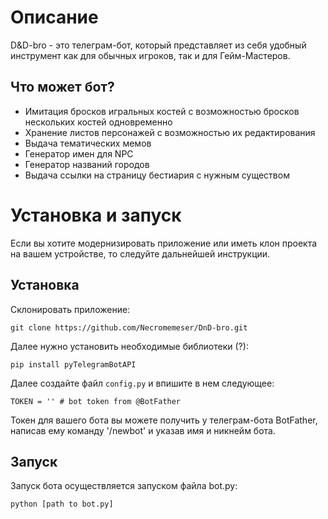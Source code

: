# Описание
D&D-bro - это телеграм-бот, который представляет из себя удобный инструмент как для обычных игроков, так и для Гейм-Мастеров. 
## Что может бот?
* Имитация бросков игральных костей с возможностью бросков нескольких костей одновременно
* Хранение листов персонажей с возможностью их редактирования
* Выдача тематических мемов
* Генератор имен для NPC
* Генератор названий городов
* Выдача ссылки на страницу бестиария с нужным существом
# Установка и запуск
Если вы хотите модернизировать приложение или иметь клон проекта на вашем устройстве, то следуйте дальнейшей инструкции.
## Установка
Склонировать приложение:
```
git clone https://github.com/Necromemeser/DnD-bro.git
```
Далее нужно установить необходимые библиотеки (?):
```
pip install pyTelegramBotAPI
```
Далее создайте файл `config.py` и впишите в нем следующее:
```
TOKEN = '' # bot token from @BotFather
```
Токен для вашего бота вы можете получить у телеграм-бота BotFather, написав ему команду '/newbot' и указав имя и никнейм бота.
## Запуск
Запуск бота осуществляется запуском файла bot.py:
```
python [path to bot.py]
```
